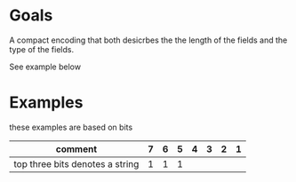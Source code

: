 # Goals

A compact encoding that both desicrbes the the length of the fields and the type of the fields.

See example below

# Examples

these examples are based on bits

| comment                          | 7 | 6 | 5 | 4 | 3 | 2 | 1 |
| -------------------------------- | - | - | - | - | - | - | - |
| top three bits denotes  a string | 1 | 1 | 1 |   |   |  |    |


